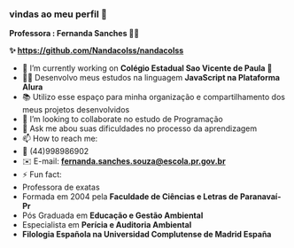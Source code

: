 ###  vindas ao meu perfil 👋 
**Professora : Fernanda Sanches 👩‍🏫**

**✨ https://github.com/Nandacolss/nandacolss**

- 🔭 I’m currently working on **Colégio Estadual Sao Vicente de Paula 🏫**
- 🧑‍💻 Desenvolvo meus estudos na linguagem **JavaScript na Plataforma Alura**
- 📚 Utilizo esse espaço para minha organização e compartilhamento dos meus projetos desenvolvidos
- 🎒 I’m looking to collaborate no estudo de Programação 
- 💬 Ask me abou suas dificuldades no processo da aprendizagem
- 📫 How to reach me:
- 📳 (44)998986902
- ✉️ E-mail: **fernanda.sanches.souza@escola.pr.gov.br**
- ⚡ Fun fact:
-  Professora de exatas
-  Formada em 2004 pela **Faculdade de Ciências e Letras de Paranavaí-Pr**
-  Pós Graduada em **Educação e Gestão Ambiental**
-  Especialista em **Perícia e Auditoria Ambiental**
-  **Filologia Española na Universidad Complutense de Madrid España**

